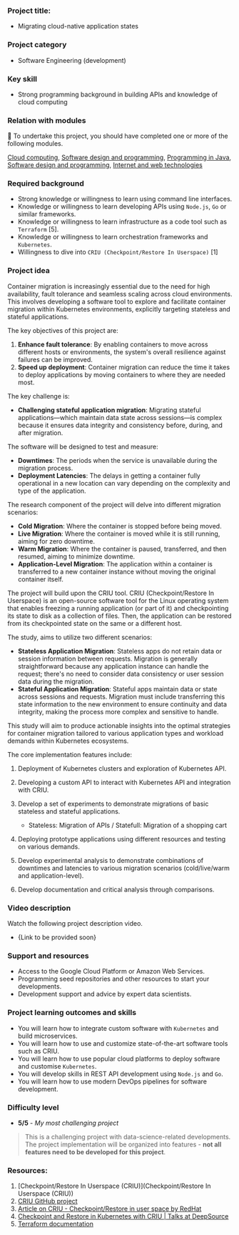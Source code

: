 ### Project title:

* Migrating cloud-native application states

### Project category

* Software Engineering (development)

### Key skill

* Strong programming background in building APIs and knowledge of cloud computing

### Relation with modules

🏁 To undertake this project, you should have completed one or more of the following modules.

[Cloud computing](https://www.bbk.ac.uk/courses/modules/buci/BUCI029H7#content), [Software design and programming](https://www.bbk.ac.uk/courses/modules/coiy/COIY062H7#content), [Programming in Java](https://www.bbk.ac.uk/courses/modules/buci/BUCI033S7#content), [Software design and programming](https://www.bbk.ac.uk/courses/modules/coiy/COIY062H7#content), [Internet and web technologies](https://www.bbk.ac.uk/courses/modules/buci/BUCI063H7#content)

### Required background

*	Strong knowledge or willingness to learn using command line interfaces.
*	Knowledge or willingness to learn developing APIs using `Node.js`, `Go` or similar frameworks.
*	Knowledge or willingness to learn infrastructure as a code tool such as `Terraform` [5].
*	Knowledge or willingness to learn orchestration frameworks and `Kubernetes`.
*	Willingness to dive into `CRIU (Checkpoint/Restore In Userspace)` [1]

### Project idea

Container migration is increasingly essential due to the need for high availability, fault tolerance and seamless scaling across cloud environments. This involves developing a software tool to explore and facilitate container migration within Kubernetes environments, explicitly targeting stateless and stateful applications. 

The key objectives of this project are:

1. **Enhance fault tolerance**: By enabling containers to move across different hosts or environments, the system's overall resilience against failures can be improved.
2. **Speed up deployment**: Container migration can reduce the time it takes to deploy applications by moving containers to where they are needed most.

The key challenge is:

- **Challenging stateful application migration**: Migrating stateful applications—which maintain data state across sessions—is complex because it ensures data integrity and consistency before, during, and after migration.

The software will be designed to test and measure:

- **Downtimes**: The periods when the service is unavailable during the migration process.
- **Deployment Latencies**: The delays in getting a container fully operational in a new location can vary depending on the complexity and type of the application.

The research component of the project will delve into different migration scenarios:

- **Cold Migration**: Where the container is stopped before being moved.
- **Live Migration**: Where the container is moved while it is still running, aiming for zero downtime.
- **Warm Migration**: Where the container is paused, transferred, and then resumed, aiming to minimize downtime.
- **Application-Level Migration**: The application within a container is transferred to a new container instance without moving the original container itself.

The project will build upon the CRIU tool. CRIU (Checkpoint/Restore In Userspace) is an open-source software tool for the Linux operating system that enables freezing a running application (or part of it) and checkpointing its state to disk as a collection of files. Then, the application can be restored from its checkpointed state on the same or a different host.

The study, aims to utilize two different scenarios:

- **Stateless Application Migration**: Stateless apps do not retain data or session information between requests. Migration is generally straightforward because any application instance can handle the request; there's no need to consider data consistency or user session data during the migration.
- **Stateful Application Migration**: Stateful apps maintain data or state across sessions and requests. Migration must include transferring this state information to the new environment to ensure continuity and data integrity, making the process more complex and sensitive to handle.

This study will aim to produce actionable insights into the optimal strategies for container migration tailored to various application types and workload demands within Kubernetes ecosystems.

The core implementation features include:

1. Deployment of Kubernetes clusters and exploration of Kubernetes API.

2. Developing a custom API to interact with Kubernetes API and integration with CRIU. 

3. Develop a set of experiments to demonstrate migrations of basic stateless and stateful applications.
   * Stateless: Migration of APIs / Statefull: Migration of a shopping cart

4. Deploying prototype applications using different resources and testing on various demands.

5. Develop experimental analysis to demonstrate combinations of downtimes and latencies to various migration scenarios (cold/live/warm and application-level).

6. Develop documentation and critical analysis through comparisons.

### Video description

Watch the following project description video.

* {Link to be provided soon}

### Support and resources

*	Access to the Google Cloud Platform or Amazon Web Services.
*	Programming seed repositories and other resources to start your developments.
*	Development support and advice by expert data scientists.

### Project learning outcomes and skills

*	You will learn how to integrate custom software with `Kubernetes` and build microservices.
*	You will learn how to use and customize state-of-the-art software tools such as CRIU.
*	You will learn how to use popular cloud platforms to deploy software and customise `Kubernetes`.
*	You will develop skills in REST API development using `Node.js` and `Go`.
*	You will learn how to use modern DevOps pipelines for software development.

### Difficulty level

*	**5/5** - *My most challenging project*

>This is a challenging project with data-science-related developments. The project implementation will be organized into features - **not all features need to be developed for this project**.

### Resources:

1. [Checkpoint/Restore In Userspace (CRIU)](Checkpoint/Restore In Userspace (CRIU))
2. [CRIU GitHub project](https://github.com/checkpoint-restore/criu)
3. [Article on CRIU - Checkpoint/Restore in user space by RedHat](https://access.redhat.com/articles/2455211)
4. [Checkpoint and Restore in Kubernetes with CRIU | Talks at DeepSource](https://www.youtube.com/watch?v=JEcLoJjH3Ls)
5. [Terraform documentation](https://developer.hashicorp.com/terraform?product_intent=terraform)
